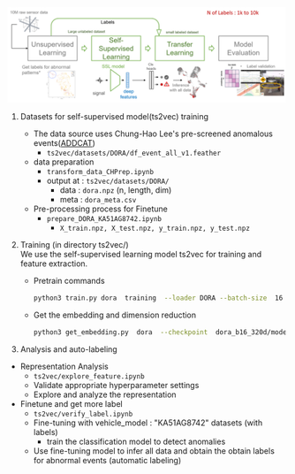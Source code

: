 
 

<img src=workflow.png width=600 />

1. Datasets for self-supervised model(ts2vec) training  
    - The data source uses Chung-Hao Lee's pre-screened anomalous events([ADDCAT](https://arxiv.org/abs/2212.07691))
        - `ts2vec/datasets/DORA/df_event_all_v1.feather`
    - data preparation  
        - `transform_data_CHPrep.ipynb`
        - output at : `ts2vec/datasets/DORA/`
            - data : `dora.npz` (n, length, dim)
            - meta : `dora_meta.csv`
    - Pre-processing process for Finetune 
        - `prepare_DORA_KA51AG8742.ipynb`
            - `X_train.npz, X_test.npz, y_train.npz, y_test.npz`

2. Training (in directory ts2vec/)  
We use the self-supervised learning model ts2vec for training and feature extraction.
    - Pretrain commands
        ```bash
        python3 train.py dora  training  --loader DORA --batch-size  16 --repr-dims 320 --epochs 500
        ```
    - Get the embedding and dimension reduction 
        ```bash
        python3 get_embedding.py  dora  --checkpoint  dora_b16_320d/model_500.pkl  --repr-dims 320  --batch-size 1024  --umap
        ```

3. Analysis and auto-labeling
- Representation Analysis
    - `ts2vec/explore_feature.ipynb`
    - Validate appropriate hyperparameter settings
    - Explore and analyze the representation  
- Finetune and get more label
    - `ts2vec/verify_label.ipynb` 
    - Fine-tuning with vehicle_model : "KA51AG8742" datasets (with labels)
        - train the classification model to detect anomalies
    - Use fine-tuning model to infer all data and obtain the obtain labels for abnormal events (automatic labeling)
